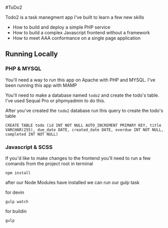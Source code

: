 #ToDo2

Todo2 is a task manegment app I've built to learn a few new skills
 - How to build and deploy a simple PHP service
 - How to build a complex Javascript frontend without a framework
 - How to meet AAA conformance on a single page application

## Running Locally

### PHP & MYSQL
You'll need a way to run this app on Apache with PHP and MYSQL. I've been running this app with MAMP

You'll need to make a database named ```todo2``` and create the todo's table. I've used Sequal Pro or phpmyadmin to do this.

After you've created the ```todo2``` database run this query to create the todo's table
```
CREATE TABLE todo (id INT NOT NULL AUTO_INCREMENT PRIMARY KEY, title VARCHAR(255), due_date DATE, created_date DATE, overdue INT NOT NULL, completed INT NOT NULL)
```
### Javascript & SCSS

If you'd like to make changes to the frontend you'll need to run a few comands from the project root in terminal

```
npm install
```
after our Node Modules have installed we can run our gulp task

for devin
```
gulp watch
```
for buildin
```
gulp
```
